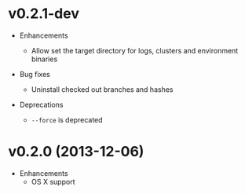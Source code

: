 # v0.2.1-dev

* Enhancements
  * Allow set the target directory for logs, clusters and environment binaries

* Bug fixes
  * Uninstall checked out branches and hashes

* Deprecations
  * `--force` is deprecated

# v0.2.0 (2013-12-06)

* Enhancements
  * OS X support

